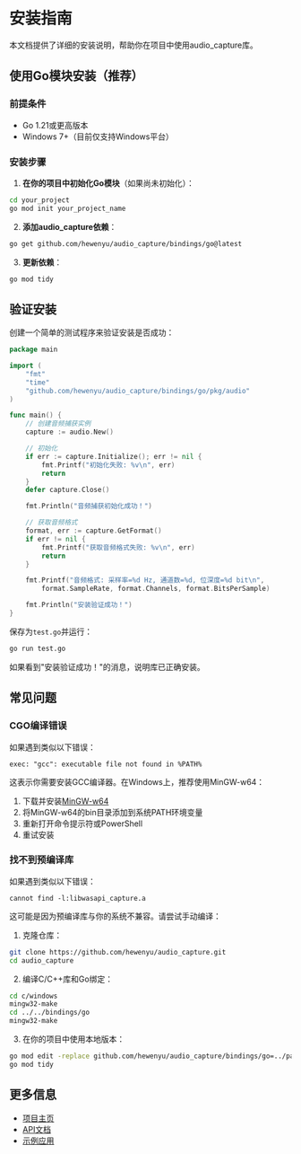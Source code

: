 # 安装指南

本文档提供了详细的安装说明，帮助你在项目中使用audio_capture库。

## 使用Go模块安装（推荐）

### 前提条件

- Go 1.21或更高版本
- Windows 7+（目前仅支持Windows平台）

### 安装步骤

1. **在你的项目中初始化Go模块**（如果尚未初始化）：

```bash
cd your_project
go mod init your_project_name
```

2. **添加audio_capture依赖**：

```bash
go get github.com/hewenyu/audio_capture/bindings/go@latest
```

3. **更新依赖**：

```bash
go mod tidy
```

## 验证安装

创建一个简单的测试程序来验证安装是否成功：

```go
package main

import (
	"fmt"
	"time"
	"github.com/hewenyu/audio_capture/bindings/go/pkg/audio"
)

func main() {
	// 创建音频捕获实例
	capture := audio.New()

	// 初始化
	if err := capture.Initialize(); err != nil {
		fmt.Printf("初始化失败: %v\n", err)
		return
	}
	defer capture.Close()

	fmt.Println("音频捕获初始化成功！")

	// 获取音频格式
	format, err := capture.GetFormat()
	if err != nil {
		fmt.Printf("获取音频格式失败: %v\n", err)
		return
	}

	fmt.Printf("音频格式: 采样率=%d Hz, 通道数=%d, 位深度=%d bit\n",
		format.SampleRate, format.Channels, format.BitsPerSample)

	fmt.Println("安装验证成功！")
}
```

保存为`test.go`并运行：

```bash
go run test.go
```

如果看到"安装验证成功！"的消息，说明库已正确安装。

## 常见问题

### CGO编译错误

如果遇到类似以下错误：

```
exec: "gcc": executable file not found in %PATH%
```

这表示你需要安装GCC编译器。在Windows上，推荐使用MinGW-w64：

1. 下载并安装[MinGW-w64](https://www.mingw-w64.org/downloads/)
2. 将MinGW-w64的bin目录添加到系统PATH环境变量
3. 重新打开命令提示符或PowerShell
4. 重试安装

### 找不到预编译库

如果遇到类似以下错误：

```
cannot find -l:libwasapi_capture.a
```

这可能是因为预编译库与你的系统不兼容。请尝试手动编译：

1. 克隆仓库：
```bash
git clone https://github.com/hewenyu/audio_capture.git
cd audio_capture
```

2. 编译C/C++库和Go绑定：
```bash
cd c/windows
mingw32-make
cd ../../bindings/go
mingw32-make
```

3. 在你的项目中使用本地版本：
```bash
go mod edit -replace github.com/hewenyu/audio_capture/bindings/go=../path/to/audio_capture/bindings/go
go mod tidy
```

## 更多信息

- [项目主页](https://github.com/hewenyu/audio_capture)
- [API文档](https://github.com/hewenyu/audio_capture/blob/master/bindings/go/README.md#api-文档)
- [示例应用](https://github.com/hewenyu/audio_capture/tree/master/bindings/go/examples) 